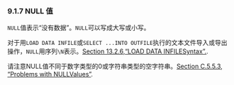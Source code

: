 ### 9.1.7 NULL 值

`NULL`值表示“没有数据”。`NULL`可以写成大写或小写。

对于用`LOAD DATA INFILE`或`SELECT ...INTO OUTFILE`执行的文本文件导入或导出操作，`NULL`用序列`\N`表示。[Section 13.2.6,“LOAD DATA INFILESyntax”.]().

请注意NULL值不同于数字类型的0或字符串类型的空字符串。[Section C.5.5.3, “Problems with NULLValues”]().

